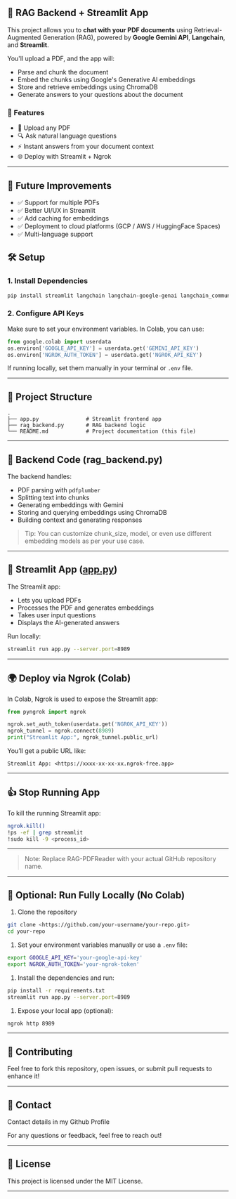 <aside>

# 🧹 RAG Backend + Streamlit App

This project allows you to **chat with your PDF documents** using Retrieval-Augmented Generation (RAG), powered by **Google Gemini API**, **Langchain**, and **Streamlit**.

You'll upload a PDF, and the app will:

- Parse and chunk the document
- Embed the chunks using Google's Generative AI embeddings
- Store and retrieve embeddings using ChromaDB
- Generate answers to your questions about the document

### 🚀 Features

- 📝 Upload any PDF
- 🔍 Ask natural language questions
- ⚡ Instant answers from your document context
- 🌐 Deploy with Streamlit + Ngrok

---

## 🔮 Future Improvements

- ✅ Support for multiple PDFs
- ✅ Better UI/UX in Streamlit
- ✅ Add caching for embeddings
- ✅ Deployment to cloud platforms (GCP / AWS / HuggingFace Spaces)
- ✅ Multi-language support

## 🛠️ Setup

### 1. Install Dependencies

```bash
pip install streamlit langchain langchain-google-genai langchain_community pypdf chromadb sentence-transformers pdfplumber pyngrok

```

### 2. Configure API Keys

Make sure to set your environment variables. In Colab, you can use:

```python
from google.colab import userdata
os.environ['GOOGLE_API_KEY'] = userdata.get('GEMINI_API_KEY')
os.environ['NGROK_AUTH_TOKEN'] = userdata.get('NGROK_API_KEY')

```

If running locally, set them manually in your terminal or `.env` file.

---

## 🧹 Project Structure

```
.
├── app.py               # Streamlit frontend app
├── rag_backend.py       # RAG backend logic
└── README.md            # Project documentation (this file)

```

---

## 📄 Backend Code (rag_backend.py)

The backend handles:

- PDF parsing with `pdfplumber`
- Splitting text into chunks
- Generating embeddings with Gemini
- Storing and querying embeddings using ChromaDB
- Building context and generating responses

> Tip: You can customize chunk_size, model, or even use different embedding models as per your use case.
> 

---

## 🎨 Streamlit App ([app.py](http://app.py/))

The Streamlit app:

- Lets you upload PDFs
- Processes the PDF and generates embeddings
- Takes user input questions
- Displays the AI-generated answers

Run locally:

```bash
streamlit run app.py --server.port=8989

```

---

## 🌍 Deploy via Ngrok (Colab)

In Colab, Ngrok is used to expose the Streamlit app:

```python
from pyngrok import ngrok

ngrok.set_auth_token(userdata.get('NGROK_API_KEY'))
ngrok_tunnel = ngrok.connect(8989)
print("Streamlit App:", ngrok_tunnel.public_url)

```

You’ll get a public URL like:

```
Streamlit App: <https://xxxx-xx-xx-xx.ngrok-free.app>

```

---

## 👍 Stop Running App

To kill the running Streamlit app:

```bash
ngrok.kill()
!ps -ef | grep streamlit
!sudo kill -9 <process_id>

```

---

> Note: Replace RAG-PDFReader with your actual GitHub repository name.
> 

---

## 🔄 Optional: Run Fully Locally (No Colab)

1. Clone the repository

```bash
git clone <https://github.com/your-username/your-repo.git>
cd your-repo

```

1. Set your environment variables manually or use a `.env` file:

```bash
export GOOGLE_API_KEY='your-google-api-key'
export NGROK_AUTH_TOKEN='your-ngrok-token'

```

1. Install the dependencies and run:

```bash
pip install -r requirements.txt
streamlit run app.py --server.port=8989

```

1. Expose your local app (optional):

```bash
ngrok http 8989

```

---

## 🤝 Contributing

Feel free to fork this repository, open issues, or submit pull requests to enhance it!

---

## 📨 Contact

Contact details in my Github Profile

For any questions or feedback, feel free to reach out!

---

## 📜 License

This project is licensed under the MIT License.

---

</aside>
